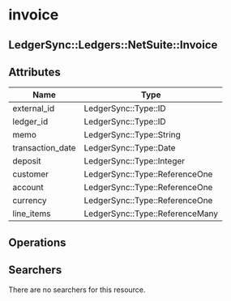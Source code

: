 # invoice

## LedgerSync::Ledgers::NetSuite::Invoice

## Attributes

| Name             | Type                            |
|------------------|---------------------------------|
| external_id      | LedgerSync::Type::ID            |
| ledger_id        | LedgerSync::Type::ID            |
| memo             | LedgerSync::Type::String        |
| transaction_date | LedgerSync::Type::Date          |
| deposit          | LedgerSync::Type::Integer       |
| customer         | LedgerSync::Type::ReferenceOne  |
| account          | LedgerSync::Type::ReferenceOne  |
| currency         | LedgerSync::Type::ReferenceOne  |
| line_items       | LedgerSync::Type::ReferenceMany |

## Operations

## Searchers

There are no searchers for this resource.
